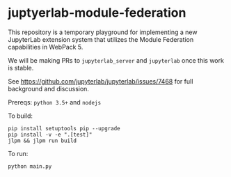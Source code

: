 # juptyerlab-module-federation

This repository is a temporary playground for implementing a new JupyterLab extension
system that utilizes the Module Federation capabilities in WebPack 5.

We will be making PRs to `jupyterlab_server` and `jupyterlab` once this work is stable.

See https://github.com/jupyterlab/jupyterlab/issues/7468 for full background and discussion.

Prereqs: `python 3.5+` and `nodejs`

To build:

```
pip install setuptools pip --upgrade
pip install -v -e ".[test]"
jlpm && jlpm run build
```

To run:

```
python main.py
```
